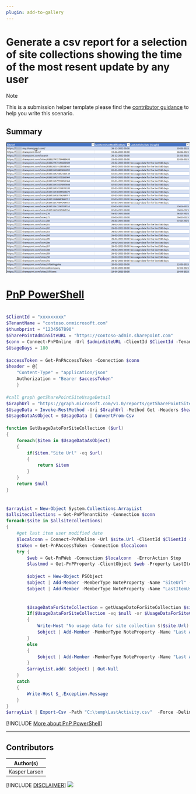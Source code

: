 ```yaml
---
plugin: add-to-gallery
---
```


# Generate a csv report for a selection of site collections showing the time of the most resent update by any user

> [!Note]
> This is a submission helper template please find the [contributor guidance](/docfx/contribute.md) to help you write this scenario.

## Summary


![Example Screenshot](assets/example.png)


# [PnP PowerShell](#tab/pnpps)

```powershell

$ClientId = "xxxxxxxxx"
$TenantName = "contoso.onmicrosoft.com"
$thumbprint = "1234567890"
$SharePointAdminSiteURL = "https://contoso-admin.sharepoint.com"
$conn = Connect-PnPOnline -Url $adminSiteURL -ClientId $ClientId -Tenant $TenantName -Thumbprint $thumbprint -ReturnConnection
$UsageDays = 180

$accessToken = Get-PnPAccessToken -Connection $conn
$header = @{
    "Content-Type" = "application/json"
    Authorization = "Bearer $accessToken"
    }

#call graph getSharePointSiteUsageDetail
$GraphUrl = "https://graph.microsoft.com/v1.0/reports/getSharePointSiteUsageDetail(period='D$($UsageDays)')"
$UsageData = Invoke-RestMethod -Uri $GraphUrl -Method Get -Headers $header
$UsageDataAsObject = $UsageData | ConvertFrom-Csv

function GetUsageDatoForSiteCollection ($url)
{
    foreach($item in $UsageDataAsObject)
    {
        if($item."Site Url" -eq $url)
        {
            return $item
        }
    }
    return $null
}


$arrayList = New-Object System.Collections.ArrayList
$allsitecollections = Get-PnPTenantSite -Connection $conn
foreach($site in $allsitecollections)
{
    #get last item user modified date
    $localconn = Connect-PnPOnline -Url $site.Url -ClientId $ClientId -Tenant $TenantName -Thumbprint $thumbprint -ReturnConnection
    $token = Get-PnPAccessToken -Connection $localconn
    try {
        $web = Get-PnPWeb -Connection $localconn  -ErrorAction Stop
        $lastmod = Get-PnPProperty -ClientObject $web -Property LastItemUserModifiedDate -Connection $localconn   
        
        $object = New-Object PSObject
        $object | Add-Member -MemberType NoteProperty -Name "SiteUrl" -Value $site.Url
        $object | Add-Member -MemberType NoteProperty -Name "LastItemUserModifiedDate" -Value $lastmod.Date
        
        
        $UsageDataForSiteCollection = getUsageDatoForSiteCollection $site.Url
        If($UsageDataForSiteCollection -eq $null -or $UsageDataForSiteCollection.'Last Activity Date' -eq "")
        {
            Write-Host "No usage data for site collection $($site.Url) for the last $UsageDays days"
            $object | Add-Member -MemberType NoteProperty -Name "Last Activity Date (Graph)" -Value "No usage data for the last $UsageDays days" 
        }
        else 
        {
            $object | Add-Member -MemberType NoteProperty -Name "Last Activity Date (Graph)" -Value $UsageDataForSiteCollection.'Last Activity Date'
        }
        $arrayList.add( $object) | Out-Null
    }
    catch 
    {
        Write-Host $_.Exception.Message
    }
}
$arrayList | Export-Csv -Path "C:\temp\LastActivity.csv"  -Force -Delimiter "|" -Encoding utf8


```
[!INCLUDE [More about PnP PowerShell](../../docfx/includes/MORE-PNPPS.md)]
***


## Contributors

| Author(s) |
|-----------|
| Kasper Larsen |

[!INCLUDE [DISCLAIMER](../../docfx/includes/DISCLAIMER.md)]
<img src="https://m365-visitor-stats.azurewebsites.net/script-samples/scripts/spo-most-resent-update-report" aria-hidden="true" />
